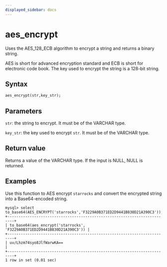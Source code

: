 ```yaml
---
displayed_sidebar: docs
---
```


# aes_encrypt

Uses the AES_128_ECB algorithm to encrypt a string and returns a binary string.

AES is short for advanced encryption standard and ECB is short for electronic code book. The key used to encrypt the string is a 128-bit string.

## Syntax

```Haskell
aes_encrypt(str,key_str);
```

## Parameters

`str`: the string to encrypt. It must be of the VARCHAR type.

`key_str`: the key used to encrypt `str`. It must be of the VARCHAR type.

## Return value

Returns a value of the VARCHAR type. If the input is NULL, NULL is returned.

## Examples

Use this function to AES encrypt `starrocks` and convert the encrypted string into a Base64-encoded string.

```Plain Text
mysql> select to_base64(AES_ENCRYPT('starrocks','F3229A0B371ED2D9441B830D21A390C3'));
+-------------------------------------------------------------------------+
| to_base64(aes_encrypt('starrocks', 'F3229A0B371ED2D9441B830D21A390C3')) |
+-------------------------------------------------------------------------+
| uv/Lhzm74syo8JlfWarwKA==                                                |
+-------------------------------------------------------------------------+
1 row in set (0.01 sec)
```
